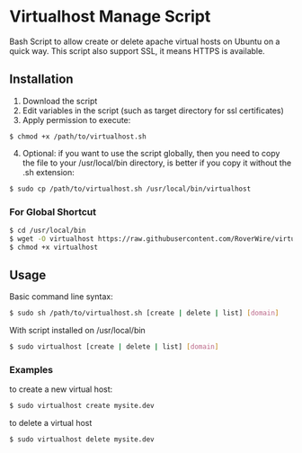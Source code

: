 Virtualhost Manage Script
===========

Bash Script to allow create or delete apache virtual hosts on Ubuntu on a quick way.
This script also support SSL, it means HTTPS is available.

## Installation ##

1. Download the script
2. Edit variables in the script (such as target directory for ssl certificates)
3. Apply permission to execute:

```
$ chmod +x /path/to/virtualhost.sh
```

4. Optional: if you want to use the script globally, then you need to copy the file to your /usr/local/bin directory, is better
if you copy it without the .sh extension:

```bash
$ sudo cp /path/to/virtualhost.sh /usr/local/bin/virtualhost
```

### For Global Shortcut ###

```bash
$ cd /usr/local/bin
$ wget -O virtualhost https://raw.githubusercontent.com/RoverWire/virtualhost/master/virtualhost.sh
$ chmod +x virtualhost
```

## Usage ##

Basic command line syntax:

```bash
$ sudo sh /path/to/virtualhost.sh [create | delete | list] [domain] 
```

With script installed on /usr/local/bin

```bash
$ sudo virtualhost [create | delete | list] [domain] 
```

### Examples ###

to create a new virtual host:

```bash
$ sudo virtualhost create mysite.dev
```
to delete a virtual host

```bash
$ sudo virtualhost delete mysite.dev
```
